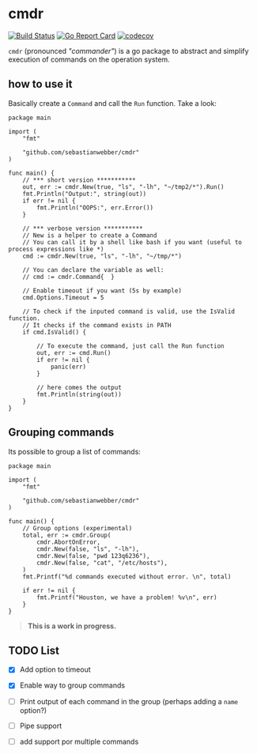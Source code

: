 # cmdr
[![Build Status](https://travis-ci.org/sebastianwebber/cmdr.svg?branch=master)](https://travis-ci.org/sebastianwebber/cmdr) [![Go Report Card](https://goreportcard.com/badge/github.com/sebastianwebber/cmdr)](https://goreportcard.com/report/github.com/sebastianwebber/cmdr) [![codecov](https://codecov.io/gh/sebastianwebber/cmdr/branch/master/graph/badge.svg)](https://codecov.io/gh/sebastianwebber/cmdr)


`cmdr` (pronounced  _"commander"_) is a go package to abstract and simplify execution of commands on the operation system.

## how to use it

Basically create a `Command` and call the `Run` function. Take a look:

```golang
package main

import (
	"fmt"

	"github.com/sebastianwebber/cmdr"
)

func main() {
    // *** short version ***********
	out, err := cmdr.New(true, "ls", "-lh", "~/tmp2/*").Run()
	fmt.Println("Output:", string(out))
	if err != nil {
		fmt.Println("OOPS:", err.Error())
    }

    // *** verbose version ***********
	// New is a helper to create a Command
	// You can call it by a shell like bash if you want (useful to process expressions like *)
	cmd := cmdr.New(true, "ls", "-lh", "~/tmp/*")

	// You can declare the variable as well:
	// cmd := cmdr.Command{  }

	// Enable timeout if you want (5s by example)
	cmd.Options.Timeout = 5

	// To check if the inputed command is valid, use the IsValid function.
	// It checks if the command exists in PATH
	if cmd.IsValid() {

		// To execute the command, just call the Run function
		out, err := cmd.Run()
		if err != nil {
			panic(err)
		}

		// here comes the output
		fmt.Println(string(out))
	}
}
```

## Grouping commands

Its possible to group a list of commands:

```golang
package main

import (
    "fmt"

    "github.com/sebastianwebber/cmdr"
)

func main() {
    // Group options (experimental)
    total, err := cmdr.Group(
        cmdr.AbortOnError,
        cmdr.New(false, "ls", "-lh"),
        cmdr.New(false, "pwd 123q6236"),
        cmdr.New(false, "cat", "/etc/hosts"),
    )
    fmt.Printf("%d commands executed without error. \n", total)

    if err != nil {
        fmt.Printf("Houston, we have a problem! %v\n", err)
    }
}
```
> **This is a work in progress.**


## TODO List

- [x] Add option to timeout
- [x] Enable way to group commands
- [ ] Print output of each command in the group (perhaps adding a `name` option?)
- [ ] Pipe support
- [ ] add support por multiple commands

